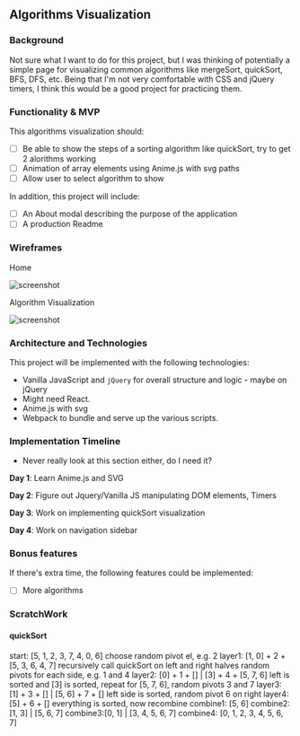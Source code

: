## Algorithms Visualization

### Background

Not sure what I want to do for this project, but I was thinking of potentially
 a simple page for visualizing common algorithms like mergeSort, quickSort,
 BFS, DFS, etc.  Being that I'm not very comfortable with CSS and jQuery
timers, I think this would be a good project for practicing them.  

### Functionality & MVP  

This algorithms visualization should:

- [ ] Be able to show the steps of a sorting algorithm like quickSort, try to get 2 alorithms working
- [ ] Animation of array elements using Anime.js with svg paths
- [ ] Allow user to select algorithm to show

In addition, this project will include:

- [ ] An About modal describing the purpose of the application
- [ ] A production Readme

### Wireframes
Home

![screenshot](./wireframes/AlgorithmVisualizationHome.png)

Algorithm Visualization

![screenshot](./wireframes/AlgorithmVisualization.png)

### Architecture and Technologies

This project will be implemented with the following technologies:

- Vanilla JavaScript and `jQuery` for overall structure and logic - maybe on jQuery
- Might need React.
- Anime.js with svg
- Webpack to bundle and serve up the various scripts.


### Implementation Timeline

- Never really look at this section either, do I need it?

**Day 1**: Learn Anime.js and SVG


**Day 2**: Figure out Jquery/Vanilla JS manipulating DOM elements, Timers


**Day 3**: Work on implementing quickSort visualization


**Day 4**: Work on navigation sidebar




### Bonus features

If there's extra time, the following features could be implemented:

- [ ] More algorithms


### ScratchWork

#### quickSort
start: [5, 1, 2, 3, 7, 4, 0, 6]    choose random pivot el, e.g. 2
layer1: [1, 0] + 2 + [5, 3, 6, 4, 7] recursively call quickSort on left and right halves
                                     random pivots for each side, e.g. 1 and 4
layer2: [0] + 1 + [] | [3] + 4  + [5, 7, 6]    left is sorted and [3] is sorted,
                                               repeat for [5, 7, 6], random pivots 3 and 7
layer3: [1] + 3 + [] | [5, 6] + 7 + []         left side is sorted, random pivot 6 on right
layer4: [5] + 6 + []                           everything is sorted, now recombine
combine1: [5, 6]
combine2: [1, 3] | [5, 6, 7]
combine3:[0, 1] | [3, 4, 5, 6, 7]
combine4: [0, 1, 2, 3, 4, 5, 6, 7]

